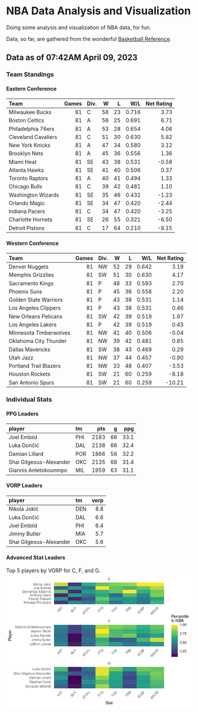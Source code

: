 # NBA Data Analysis and Visualization

Doing some analysis and visualization of NBA data, for fun.

Data, so far, are gathered from the wonderful [Basketball
Reference](https://www.basketball-reference.com/).

## Data as of 07:42AM April 09, 2023

### Team Standings

#### Eastern Conference

| Team                | Games | Div. |   W |   L |   W/L | Net Rating |
|:--------------------|------:|:-----|----:|----:|------:|-----------:|
| Milwaukee Bucks     |    81 | C    |  58 |  23 | 0.716 |       3.73 |
| Boston Celtics      |    81 | A    |  56 |  25 | 0.691 |       6.71 |
| Philadelphia 76ers  |    81 | A    |  53 |  28 | 0.654 |       4.06 |
| Cleveland Cavaliers |    81 | C    |  51 |  30 | 0.630 |       5.82 |
| New York Knicks     |    81 | A    |  47 |  34 | 0.580 |       3.12 |
| Brooklyn Nets       |    81 | A    |  45 |  36 | 0.556 |       1.36 |
| Miami Heat          |    81 | SE   |  43 |  38 | 0.531 |      -0.58 |
| Atlanta Hawks       |    81 | SE   |  41 |  40 | 0.506 |       0.37 |
| Toronto Raptors     |    81 | A    |  40 |  41 | 0.494 |       1.33 |
| Chicago Bulls       |    81 | C    |  39 |  42 | 0.481 |       1.10 |
| Washington Wizards  |    81 | SE   |  35 |  46 | 0.432 |      -1.23 |
| Orlando Magic       |    81 | SE   |  34 |  47 | 0.420 |      -2.44 |
| Indiana Pacers      |    81 | C    |  34 |  47 | 0.420 |      -3.25 |
| Charlotte Hornets   |    81 | SE   |  26 |  55 | 0.321 |      -6.50 |
| Detroit Pistons     |    81 | C    |  17 |  64 | 0.210 |      -8.15 |

#### Western Conference

| Team                   | Games | Div. |   W |   L |   W/L | Net Rating |
|:-----------------------|------:|:-----|----:|----:|------:|-----------:|
| Denver Nuggets         |    81 | NW   |  52 |  29 | 0.642 |       3.19 |
| Memphis Grizzlies      |    81 | SW   |  51 |  30 | 0.630 |       4.17 |
| Sacramento Kings       |    81 | P    |  48 |  33 | 0.593 |       2.70 |
| Phoenix Suns           |    81 | P    |  45 |  36 | 0.556 |       2.20 |
| Golden State Warriors  |    81 | P    |  43 |  38 | 0.531 |       1.14 |
| Los Angeles Clippers   |    81 | P    |  43 |  38 | 0.531 |       0.46 |
| New Orleans Pelicans   |    81 | SW   |  42 |  39 | 0.519 |       1.97 |
| Los Angeles Lakers     |    81 | P    |  42 |  39 | 0.519 |       0.43 |
| Minnesota Timberwolves |    81 | NW   |  41 |  40 | 0.506 |      -0.04 |
| Oklahoma City Thunder  |    81 | NW   |  39 |  42 | 0.481 |       0.85 |
| Dallas Mavericks       |    81 | SW   |  38 |  43 | 0.469 |       0.29 |
| Utah Jazz              |    81 | NW   |  37 |  44 | 0.457 |      -0.90 |
| Portland Trail Blazers |    81 | NW   |  33 |  48 | 0.407 |      -3.53 |
| Houston Rockets        |    81 | SW   |  21 |  60 | 0.259 |      -8.18 |
| San Antonio Spurs      |    81 | SW   |  21 |  60 | 0.259 |     -10.21 |

### Individual Stats

#### PPG Leaders

| player                  | tm  |  pts |   g |  ppg |
|:------------------------|:----|-----:|----:|-----:|
| Joel Embiid             | PHI | 2183 |  66 | 33.1 |
| Luka Dončić             | DAL | 2138 |  66 | 32.4 |
| Damian Lillard          | POR | 1866 |  58 | 32.2 |
| Shai Gilgeous-Alexander | OKC | 2135 |  68 | 31.4 |
| Giannis Antetokounmpo   | MIL | 1959 |  63 | 31.1 |

#### VORP Leaders

| player                  | tm  | vorp |
|:------------------------|:----|-----:|
| Nikola Jokić            | DEN |  8.8 |
| Luka Dončić             | DAL |  6.6 |
| Joel Embiid             | PHI |  6.4 |
| Jimmy Butler            | MIA |  5.7 |
| Shai Gilgeous-Alexander | OKC |  5.6 |

#### Advanced Stat Leaders

Top 5 players by VORP for C, F, and G.
![](README_files/figure-gfm/README-unnamed-chunk-7-1.png)<!-- -->
